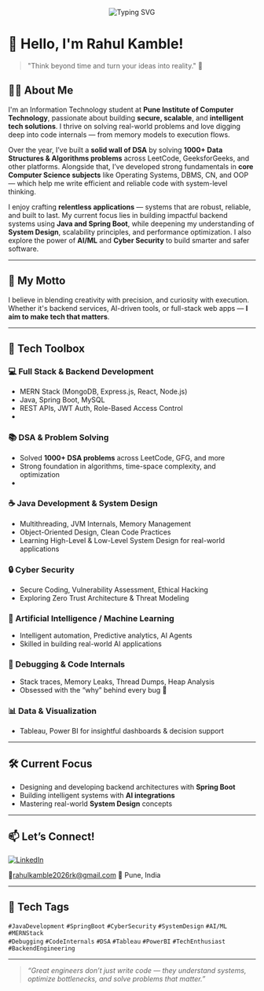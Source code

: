 <!-- Banner -->
<p align="center">
  <img src="https://readme-typing-svg.herokuapp.com?font=Fira+Code&weight=500&size=24&pause=1000&color=FCE303&background=0C0C0C00&center=true&vCenter=true&width=800&lines=Java+Backend+Engineer+%7C+Spring+Boot+%7C+System+Design;AI%2FML+Enthusiast+%7C+MERN+Stack+Developer;Building+Relentless+Apps+that+Make+an+Impact!;Debugging+Fanatic+%7C+Code+Explorer+%7C+DSA+Lover" alt="Typing SVG" />
</p>



# 👋 Hello, I'm Rahul Kamble!

> "Think beyond time and turn your ideas into reality." 🚀

## 👨‍💻 About Me

I'm an Information Technology student at **Pune Institute of Computer Technology**, passionate about building **secure, scalable**, and **intelligent tech solutions**. I thrive on solving real-world problems and love digging deep into code internals — from memory models to execution flows.

Over the year, I’ve built a **solid wall of DSA** by solving **1000+ Data Structures & Algorithms problems** across LeetCode, GeeksforGeeks, and other platforms. Alongside that, I’ve developed strong fundamentals in **core Computer Science subjects** like Operating Systems, DBMS, CN, and OOP — which help me write efficient and reliable code with system-level thinking. 

I enjoy crafting **relentless applications** — systems that are robust, reliable, and built to last. My current focus lies in building impactful backend systems using **Java and Spring Boot**, while deepening my understanding of **System Design**, scalability principles, and performance optimization. I also explore the power of **AI/ML** and **Cyber Security** to build smarter and safer software.




---

## 🧠 My Motto
I believe in blending creativity with precision, and curiosity with execution. Whether it's backend services, AI-driven tools, or full-stack web apps — **I aim to make tech that matters**.

---

## 🔧 Tech Toolbox

### 💻 Full Stack & Backend Development
- MERN Stack (MongoDB, Express.js, React, Node.js)
- Java, Spring Boot, MySQL
- REST APIs, JWT Auth, Role-Based Access Control
- 
### 📚 DSA & Problem Solving
- Solved **1000+ DSA problems** across LeetCode, GFG, and more
- Strong foundation in algorithms, time-space complexity, and optimization
- 
### ☕ Java Development & System Design
- Multithreading, JVM Internals, Memory Management
- Object-Oriented Design, Clean Code Practices
- Learning High-Level & Low-Level System Design for real-world applications

### 🔒 Cyber Security
- Secure Coding, Vulnerability Assessment, Ethical Hacking
- Exploring Zero Trust Architecture & Threat Modeling

### 🧠 Artificial Intelligence / Machine Learning
- Intelligent automation, Predictive analytics, AI Agents
- Skilled in building real-world AI applications

### 🧪 Debugging & Code Internals
- Stack traces, Memory Leaks, Thread Dumps, Heap Analysis
- Obsessed with the “why” behind every bug 🧩

### 📊 Data & Visualization
- Tableau, Power BI for insightful dashboards & decision support

---

## 🛠 Current Focus
- Designing and developing backend architectures with **Spring Boot**
- Building intelligent systems with **AI integrations**
- Mastering real-world **System Design** concepts

---

## 📫 Let’s Connect!

[![LinkedIn](https://img.shields.io/badge/LinkedIn-blue?style=for-the-badge&logo=linkedin&logoColor=white)](https://www.linkedin.com/in)  

📧rahulkamble2026rk@gmail.com
📍 Pune, India

---

## 🚀 Tech Tags

`#JavaDevelopment` `#SpringBoot` `#CyberSecurity` `#SystemDesign` `#AI/ML` `#MERNStack`  
`#Debugging` `#CodeInternals` `#DSA` `#Tableau` `#PowerBI` `#TechEnthusiast` `#BackendEngineering`

---

> *“Great engineers don’t just write code — they understand systems, optimize bottlenecks, and solve problems that matter.”*
